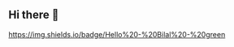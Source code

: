 ## Hi there 👋

<!--
**BilalLayacheElkhader/BilalLayacheELkhader** is a ✨ _special_ ✨ repository because its `README.md` (this file) appears on your GitHub profile.

Here are some ideas to get you started:

- 🔭 I’m currently working on mhub.
- 🌱 I’m currently learning everithing necessari.
- 👯 I’m looking to collaborate on ...
- 🤔 I’m looking for help with ...
- 💬 Ask me about ...
- 📫 How to reach me: ...
- 😄 Pronouns: ...
- ⚡ Fun fact: ...
-->
https://img.shields.io/badge/Hello%20-%20Bilal%20-%20green
